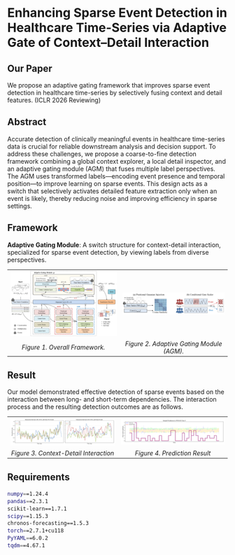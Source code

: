 # Enhancing Sparse Event Detection in Healthcare Time-Series via Adaptive Gate of Context–Detail Interaction

## Our Paper

We propose an adaptive gating framework that improves sparse event detection in healthcare time-series by selectively fusing context and detail features. (ICLR 2026 Reviewing)

## Abstract

Accurate detection of clinically meaningful events in healthcare time-series data is crucial for reliable downstream analysis and decision support.
To address these challenges, we propose a coarse-to-fine detection framework combining a global context explorer, a local detail inspector, and an adaptive gating module (AGM) that fuses multiple label perspectives. The AGM uses transformed labels—encoding event presence and temporal position—to improve learning on sparse events. This design acts as a switch that selectively activates detailed feature extraction only when an event is likely, thereby reducing noise and improving efficiency in sparse settings.

## Framework

**Adaptive Gating Module**: A switch structure for context-detail interaction, specialized for sparse event detection, by viewing labels from diverse perspectives.

<p align="center">
  <table>
    <tr>
      <td align="center">
        <img src="./fig/model.png" alt="model" width="400"/>
      </td>
      <td align="center">
        <img src="./fig/agm.png" alt="AGM" width="400"/>
      </td>
    </tr>
    <tr>
      <td align="center"><em>Figure 1. Overall Framework.</em></td>
      <td align="center"><em>Figure 2. Adaptive Gating Module (AGM).</em></td>
    </tr>
  </table>
</p>

## Result

Our model demonstrated effective detection of sparse events based on the interaction between long- and short-term dependencies. 
The interaction process and the resulting detection outcomes are as follows.

<p align="center">
  <table>
    <tr>
      <td align="center">
        <img src="./fig/interaction.png" alt="model" width="400"/>
      </td>
      <td align="center">
        <img src="./fig/prediction.png" alt="AGM" width="400"/>
      </td>
    </tr>
    <tr>
      <td align="center"><em>Figure 3. Context-Detail Interaction</em></td>
      <td align="center"><em>Figure 4. Prediction Result</em></td>
    </tr>
  </table>
</p>

## Requirements

```bash
numpy==1.24.4
pandas==2.3.1
scikit-learn==1.7.1
scipy==1.15.3
chronos-forecasting==1.5.3
torch==2.7.1+cu118
PyYAML==6.0.2
tqdm==4.67.1

